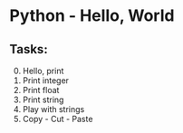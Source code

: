 # Python - Hello, World

## Tasks:

0. Hello, print
1. Print integer
2. Print float
3. Print string
4. Play with strings
5. Copy - Cut - Paste
